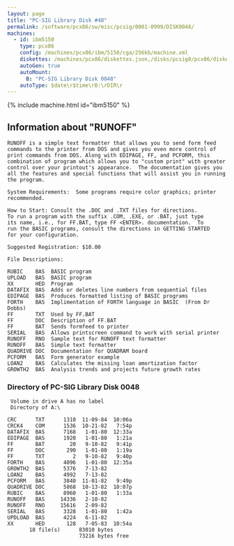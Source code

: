 ```yaml
---
layout: page
title: "PC-SIG Library Disk #48"
permalink: /software/pcx86/sw/misc/pcsig/0001-0999/DISK0048/
machines:
  - id: ibm5150
    type: pcx86
    config: /machines/pcx86/ibm/5150/cga/256kb/machine.xml
    diskettes: /machines/pcx86/diskettes.json,/disks/pcsig0/pcx86/diskettes.json
    autoGen: true
    autoMount:
      B: "PC-SIG Library Disk 0048"
    autoType: $date\r$time\rB:\rDIR\r
---
```


{% include machine.html id="ibm5150" %}

## Information about "RUNOFF"

    RUNOFF is a simple text formatter that allows you to send form feed
    commands to the printer from DOS and gives you even more control of
    print commands from DOS. Along with EDIPAGE, FF, and PCFORM, this
    combination of program which allows you to "custom print" with greater
    control over your printout's appearance.  The documentation gives you
    all the features and special functions that will assist you in running
    the program.
    
    System Requirements:  Some programs require color graphics; printer
    recommended.
    
    How to Start: Consult the .DOC and .TXT files for directions.
    To run a program with the suffix .COM, .EXE, or .BAT, just type
    its name, i.e., for FF.BAT, type FF <ENTER>. documentation.  To
    run the BASIC programs, consult the directions in GETTING STARTED
    for your configuration.
    
    Suggested Registration: $10.00
    
    File Descriptions:
    
    RUBIC    BAS  BASIC program
    UPLOAD   BAS  BASIC program
    XX       HED  Program
    DATAFIX  BAS  Adds or deletes line numbers from sequential files
    EDIPAGE  BAS  Produces formatted listing of BASIC programs
    FORTH    BAS  Implimentation of FORTH language in BASIC  (From Dr Dobbs)
    FF       TXT  Used by FF.BAT
    FF       DOC  Description of FF.BAT
    FF       BAT  Sends formfeed to printer
    SERIAL   BAS  Allows printscreen command to work with serial printer
    RUNOFF   RNO  Sample text for RUNOFF text formatter
    RUNOFF   BAS  Simple text formatter
    QUADRIVE DOC  Documentation for QUADRAM board
    PCFORM   BAS  Form generator example
    LOAN2    BAS  Calculates the missing loan amortization factor
    GROWTH2  BAS  Analysis trends and projects future growth rates

### Directory of PC-SIG Library Disk 0048

     Volume in drive A has no label
     Directory of A:\

    CRC      TXT      1310  11-09-84  10:06a
    CRCK4    COM      1536  10-21-82   7:54p
    DATAFIX  BAS      7168   1-01-80  12:33a
    EDIPAGE  BAS      1920   1-01-80   1:21a
    FF       BAT        20   9-10-82   9:41p
    FF       DOC       290   1-01-80   1:19a
    FF       TXT         2   9-10-82   9:40p
    FORTH    BAS      4096   1-01-80  12:35a
    GROWTH2  BAS      5376   7-13-82
    LOAN2    BAS      4992   7-13-82
    PCFORM   BAS      3840  11-01-82   9:49p
    QUADRIVE DOC      5868  10-13-82  10:07p
    RUBIC    BAS      8960   1-01-80   1:33a
    RUNOFF   BAS     14336   2-10-82
    RUNOFF   RNO     15616   2-09-82
    SERIAL   BAS      3328   1-01-80   1:42a
    UPDLOAD  BAS      4224   6-11-82
    XX       HED       128   7-05-83  10:54a
           18 file(s)      83010 bytes
                           73216 bytes free
